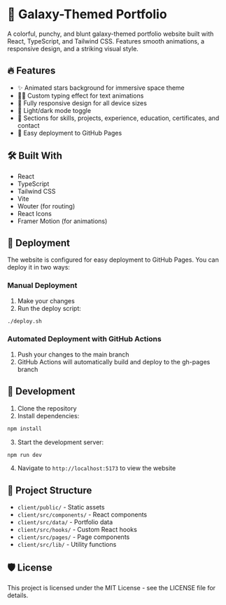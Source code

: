 # 🌌 Galaxy-Themed Portfolio

A colorful, punchy, and blunt galaxy-themed portfolio website built with React, TypeScript, and Tailwind CSS. Features smooth animations, a responsive design, and a striking visual style.

## 🔥 Features

- ✨ Animated stars background for immersive space theme
- 🧑‍🚀 Custom typing effect for text animations
- 📱 Fully responsive design for all device sizes
- 🌙 Light/dark mode toggle
- 🎯 Sections for skills, projects, experience, education, certificates, and contact
- 🚀 Easy deployment to GitHub Pages

## 🛠️ Built With

- React
- TypeScript
- Tailwind CSS
- Vite
- Wouter (for routing)
- React Icons
- Framer Motion (for animations)

## 🚀 Deployment

The website is configured for easy deployment to GitHub Pages. You can deploy it in two ways:

### Manual Deployment

1. Make your changes
2. Run the deploy script:
```bash
./deploy.sh
```

### Automated Deployment with GitHub Actions

1. Push your changes to the main branch
2. GitHub Actions will automatically build and deploy to the gh-pages branch

## 🧪 Development

1. Clone the repository
2. Install dependencies:
```bash
npm install
```
3. Start the development server:
```bash
npm run dev
```
4. Navigate to `http://localhost:5173` to view the website

## 📂 Project Structure

- `client/public/` - Static assets
- `client/src/components/` - React components
- `client/src/data/` - Portfolio data
- `client/src/hooks/` - Custom React hooks
- `client/src/pages/` - Page components
- `client/src/lib/` - Utility functions

## 🛡️ License

This project is licensed under the MIT License - see the LICENSE file for details.